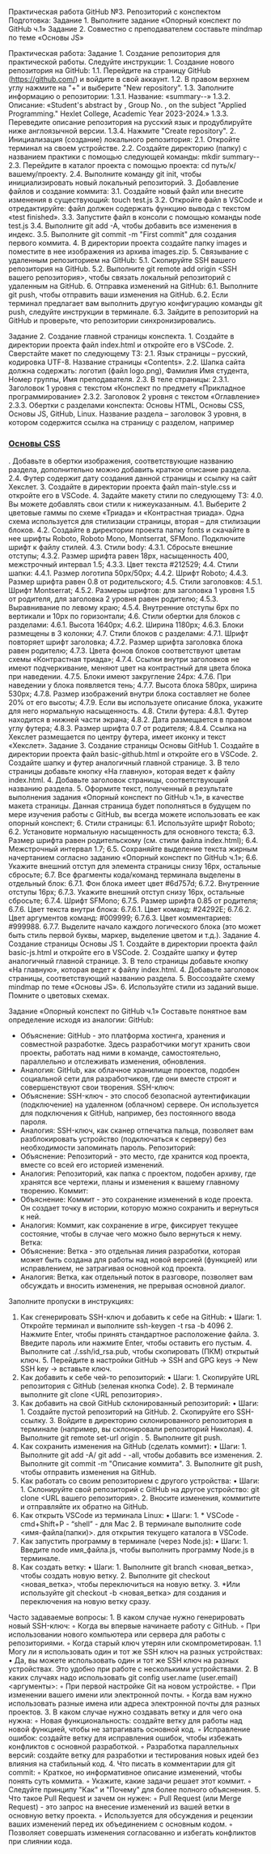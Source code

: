 Практическая работа GitHub №3. Репозиторий с конспектом
Подготовка:
Задание 1. Выполните задание «Опорный конспект по GitHub ч.1»
Задание 2. Совместно с преподавателем составьте mindmap по теме «Основы JS»

Практическая работа:
Задание 1. Создание репозитория для практической работы.
Следуйте инструкции:
    1. Создание нового репозитория на GitHub:
        1.1. Перейдите на страницу GitHub (https://github.com/) и войдите в свой аккаунт.
        1.2. В правом верхнем углу нажмите на "+" и выберите "New repository".
        1.3. Заполните информацию о репозитории:
            1.3.1. Название: «summary-<surname>-<group-number>»
            1.3.2. Описание: 
«Student's abstract by <name> <surname>, Group No. <group-number>, on the subject "Applied Programming." 
Hexlet College, Academic Year 2023-2024.»
            1.3.3. Переведите описание репозитория на русский язык и продублируйте ниже англоязычной версии.
            1.3.4. Нажмите "Create repository".
    2. Инициализация (создание) локального репозитория:
        2.1. Откройте терминал на своем устройстве.
        2.2. Создайте директорию (папку) с названием практики с помощью следующей команды: mkdir summary-<surname>-<group-number>
        2.3. Перейдите в каталог проекта с помощью проекта: cd путь/к/вашему/проекту.
        2.4. Выполните команду git init, чтобы инициализировать новый локальный репозиторий.
    3. Добавление файлов и создание коммита:
        3.1. Создайте новый файл или внесите изменения в существующий: touch test.js
        3.2. Откройте файл в VSCode и отредактируйте: файл должен содержать функцию вывода с текстом «test finished».
        3.3. Запустите файл в консоли с помощью команды node test.js
        3.4. Выполните git add -A, чтобы добавить все изменения в индекс.
        3.5. Выполните git commit -m "First commit" для создания первого коммита.
    4. В директории проекта создайте папку images и поместите в нее изображения из архива images.zip.
    5. Связывание с удаленным репозиторием на GitHub:
        5.1. Скопируйте SSH вашего репозитория на GitHub.
        5.2. Выполните git remote add origin <SSH вашего репозитория>, чтобы связать локальный репозиторий с удаленным на GitHub.
    6. Отправка изменений на GitHub:
        6.1. Выполните git push, чтобы отправить ваши изменения на GitHub.
        6.2. Если терминал предлагает вам выполнить другую конфигурацию команды git push, следуйте инструкции в терминале.
        6.3. Зайдите в репозиторий на GitHub и проверьте, что репозитории синхронизировались.

Задание 2. Создание главной страницы конспекта.
    1. Создайте в директории проекта файл index.html и откройте его в VSCode.
    2. Сверстайте макет по следующему ТЗ:
        2.1. Язык страницы – русский, кодировка UTF-8. Название страницы «Contents».
        2.2. Шапка сайта должна содержать: логотип (файл logo.png), Фамилия Имя студента, Номер группы, Имя преподавателя.
        2.3. В теле страницы: 
            2.3.1.  Заголовок 1 уровня с текстом «Конспект по предмету «Прикладное программирование»
            2.3.2.  Заголовок 2 уровня с текстом «Оглавление»
            2.3.3.  Обертки с разделами конспекта: Основы HTML, Основы CSS, Основы JS, GitHub, Linux. Название раздела – заголовок 3 уровня, в котором содержится ссылка на страницу с разделом, например <h3><a href=”basic-css.html>Основы CSS</a></h3>. 
Добавьте в обертки изображения, соответствующие названию раздела, дополнительно можно добавить краткое описание раздела. 
        2.4. Футер содержит дату создания данной страницы и ссылку на сайт Хекслет.
    3. Создайте в директории проекта файл main-style.css и откройте его в VSCode.
    4. Задайте макету стили по следующему ТЗ:
        4.0. Вы можете добавлять свои стили к нижеуказанным.
        4.1. Выберите 2 цветовые гаммы по схеме «Триада» и «Контрастная триада». Одна схема используется для стилизации страницы, вторая – для стилизации блоков.
        4.2. Создайте в директории проекта папку fonts и скачайте в нее шрифты Roboto, Roboto Mono, Montserrat, SFMono. Подключите шрифт к файлу стилей.
        4.3. Стили body:
            4.3.1.  Сбросьте внешние отступы;
            4.3.2.  Размер шрифта равен 18px, насыщенность 400, межстрочный интервал 1.5;
            4.3.3.  Цвет текста #212529;
        4.4. Стили шапки:
            4.4.1.  Размер логотипа 50px/50px;
            4.4.2.  Шрифт Roboto;
            4.4.3.  Размер шрифта равен 0.8 от родительского;
        4.5. Стили заголовков:
            4.5.1.  Шрифт Montserrat;
            4.5.2.  Размеры шрифтов: для заголовка 1 уровня 1.5 от родителя, для заголовка 2 уровня равен родителю;
            4.5.3.  Выравнивание по левому краю;
            4.5.4.  Внутренние отступы 6px по вертикали и 10px по горизонтали;
        4.6. Стили обертки для блоков с разделами:
            4.6.1.  Высота 1640px;
            4.6.2.  Ширина 1180px;
            4.6.3.  Блоки размещены в 3 колонки;
        4.7. Стили блоков с разделами:
            4.7.1.  Шрифт повторяет шрифт заголовка;
            4.7.2.  Размер шрифта заголовка блока равен родителю;
            4.7.3.  Цвета фонов блоков соответствуют цветам схемы «Контрастная триада»;
            4.7.4.  Ссылки внутри заголовков не имеют подчеркивание, меняют цвет на контрастный для цвета блока при наведении.
            4.7.5.  Блоки имеют закругление 24px:
            4.7.6.  При наведении у блока появляется тень;
            4.7.7.   Высота блока 580px, ширина 530px;
            4.7.8.  Размер изображений внутри блока составляет не более 20% от его высоты;
            4.7.9.  Если вы используете описание блока, укажите для него нормальную насыщенность.
        4.8. Стили футера:
            4.8.1.  Футер находится в нижней части экрана;
            4.8.2.  Дата размещается в правом углу футера;
            4.8.3.  Размер шрифта 0.7 от родителя;
            4.8.4.  Ссылка на Хекслет размещается по центру футера, имеет иконку и текст «Хекслет».
Задание 3. Создание страницы Основы GitHub
    1. Создайте в директории проекта файл basic-github.html и откройте его в VSCode.
    2. Создайте шапку и футер аналогичный главной странице.
    3. В тело страницы добавьте кнопку «На главную», которая ведет к файлу index.html.
    4. Добавьте заголовок страницы, соответствующий названию раздела.
    5. Оформите текст, полученный в результате выполнения задания «Опорный конспект по GitHub ч.1», в качестве макета страницы. Данная страница будет пополняться в будущем по мере изучения работы с GitHub, вы всегда можете использовать ее как опорный конспект;
    6. Стили страницы:
        6.1. Используйте шрифт Roboto;
        6.2. Установите нормальную насыщенность для основного текста;
        6.3. Размер шрифта равен родительскому (см. стили файла index.html);
        6.4. Межстрочный интервал 1.7;
        6.5. Сохраняйте выделение текста жирным начертанием согласно заданию «Опорный конспект по GitHub ч.1»;
        6.6. Укажите внешний отступ для элемента страницы снизу 16px, остальные сбросьте;
        6.7. Все фрагменты кода/команд терминала выделены в отдельный блок:
            6.7.1.  Фон блока имеет цвет #6d757d;
            6.7.2.  Внутренние отступы 16px;
            6.7.3.  Укажите внешний отступ снизу 16px, остальные сбросьте;
            6.7.4.  Шрифт SFMono;
            6.7.5.  Размер шрифта 0.85 от родителя;
            6.7.6.  Цвет текста внутри блока:
                6.7.6.1. Цвет команд: #24292E;
                6.7.6.2. Цвет аргументов команд: #009999;
                6.7.6.3. Цвет комментариев: #999988.
            6.7.7.  Выделите начало каждого логического блока (это может быть стиль первой буквы, маркер, выделение цветом и т.д.).
Задание 4. Создание страницы Основы JS
    1. Создайте в директории проекта файл basic-js.html и откройте его в VSCode.
    2. Создайте шапку и футер аналогичный главной странице.
    3. В тело страницы добавьте кнопку «На главную», которая ведет к файлу index.html.
    4. Добавьте заголовок страницы, соответствующий названию раздела.
    5. Воссоздайте схему mindmap по теме «Основы JS».
    6.  Используйте стили из заданий выше. Помните о цветовых схемах.

Задание «Опорный конспект по GitHub ч.1»
Составьте понятное вам определение исходя из аналогии:
 GitHub:
   - Объяснение: GitHub - это платформа хостинга, хранения и совместной разработке. Здесь разработчики могут хранить свои проекты, работать над ними в команде, самостоятельно, параллельно и отслеживать изменения, обновления.
   - Аналогия: GitHub, как облачное хранилище проектов, подобен социальной сети для разработчиков, где они вместе строят и совершенствуют свои творения.
SSH-ключ:
   - Объяснение: SSH-ключ - это способ безопасной аутентификации (подключение) на удаленном (облачном) сервере. Он используется для подключения к GitHub, например, без постоянного ввода пароля.
   - Аналогия: SSH-ключ, как сканер отпечатка пальца, позволяет вам разблокировать устройство (подключаться к серверу) без необходимости запоминать пароль.
Репозиторий:
   - Объяснение: Репозиторий - это место, где хранится код проекта, вместе со всей его историей изменений.
   - Аналогия: Репозиторий, как папка с проектом, подобен архиву, где хранятся все чертежи, планы и изменения к вашему главному творению.
Коммит:
   - Объяснение: Коммит - это сохранение изменений в коде проекта. Он создает точку в истории, которую можно сохранить и вернуться к ней.
   - Аналогия: Коммит, как сохранение в игре, фиксирует текущее состояние, чтобы в случае чего можно было вернуться к нему.
Ветка:
   - Объяснение: Ветка - это отдельная линия разработки, которая может быть создана для работы над новой версией (функцией) или исправлением, не затрагивая основной код проекта.
   - Аналогия: Ветка, как отдельный поток в разговоре, позволяет вам обсуждать и вносить изменения, не прерывая основной диалог.


Заполните пропуски в инструкциях:
1. Как сгенерировать SSH-ключ и добавить к себе на GitHub:
    • Шаги:
        1. Откройте терминал и выполните ssh-keygen -t rsa -b 4096
        2. Нажмите Enter, чтобы принять стандартное расположение файла.
        3. Введите пароль или нажмите Enter, чтобы оставить его пустым.
        4. Выполните cat ./.ssh/id_rsa.pub, чтобы скопировать (ПКМ) открытый ключ.
        5. Перейдите в настройки GitHub -> SSH and GPG keys -> New SSH key -> вставьте ключ.
2. Как добавить к себе чей-то репозиторий:
    • Шаги:
        1. Скопируйте URL репозитория с GitHub (зеленая кнопка Code).
        2. В терминале выполните git clone <URL репозитория>.
3. Как добавить на свой GitHub склонированный репозиторий:
    • Шаги:
        1. Создайте пустой репозиторий на GitHub.
        2. Скопируйте его SSH-ссылку.
        3. Войдите в директорию склонированного репозитория в терминале (например, вы склонировали репозиторий Николая).
        4. Выполните git remote set-url origin <SSH-link>.
        5. Выполните git push.
4. Как сохранить изменения на GitHub (сделать коммит):
    • Шаги:
        1. Выполните git add -A/ git add - -all, чтобы добавить все изменения.
        2. Выполните git commit -m "Описание коммита".
        3. Выполните git push, чтобы отправить изменения на GitHub.
5. Как работать со своим репозиторием с другого устройства:
    • Шаги:
        1. Склонируйте свой репозиторий с GitHub на другое устройство: git clone <URL вашего репозитория>.
        2. Вносите изменения, коммитите и отправляйте их обратно на GitHub.
6. Как открыть VSCode из терминала Linux:
    • Шаги:
        1. * VSCode - cmd+Shift+P - “shell” - для Mac
        2. В терминале выполните code <имя-файла(папки)>. для открытия текущего каталога в VSCode.
7. Как запустить программу в терминале (через Node.js):
    • Шаги:
        1. Введите node имя_файла.js, чтобы выполнить программу Node.js в терминале.
8. Как создать ветку:
    • Шаги:
        1. Выполните git branch <новая_ветка>, чтобы создать новую ветку.
        2. Выполните git checkout <новая_ветка>, чтобы переключиться на новую ветку.
        3. *Или используйте git checkout -b <новая_ветка> для создания и переключения на новую ветку сразу.
 
Часто задаваемые вопросы:
    1. В каком случае нужно генерировать новый SSH-ключ:
        ◦ Когда вы впервые начинаете работу с GitHub.
        ◦ При использовании нового компьютера или сервера для работы с репозиториями.
        ◦ Когда старый ключ утерян или скомпрометирован.
1.1 Могу ли я использовать один и тот же SSH ключ на разных устройствах:
    • Да, вы можете использовать один и тот же SSH ключ на разных устройствах. Это удобно при работе с несколькими устройствами.
    2. В каких случаях надо использовать git config user.name (user.email) <аргументы>:
        ◦ При первой настройке Git на новом устройстве.
        ◦ При изменении вашего имени или электронной почты.
        ◦ Когда вам нужно использовать разные имена или адреса электронной почты для разных проектов.
    3. В каком случае нужно создавать ветку и для чего она нужна:
        ◦ Новая функциональность: создайте ветку для работы над новой функцией, чтобы не затрагивать основной код.
        ◦ Исправление ошибок: создайте ветку для исправления ошибок, чтобы избежать конфликтов с основной разработкой.
        ◦ Разработка параллельных версий: создайте ветку для разработки и тестирования новых идей без влияния на стабильный код.
    4. Что писать в комментарии для git commit:
        ◦ Краткое, но информативное описание изменений, чтобы понять суть коммита.
        ◦ Укажите, какие задачи решает этот коммит.
        ◦ Следуйте принципу "Как" и "Почему" для более полного объяснения.
    5. Что такое Pull Request и зачем он нужен:
        ◦ Pull Request (или Merge Request) - это запрос на внесение изменений из вашей ветки в основную ветку проекта.
        ◦ Используется для обсуждения и рецензии ваших изменений перед их объединением с основным кодом.
        ◦ Позволяет совершать изменения согласованно и избегать конфликтов при слиянии кода.